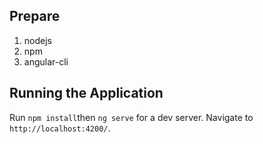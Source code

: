 ## Prepare 
1) nodejs
2) npm
3) angular-cli

## Running the Application
Run `npm install`then `ng serve` for a dev server. Navigate to `http://localhost:4200/`. 



